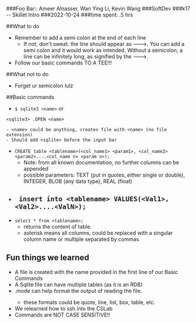 ###Foo Bar:: Ameer Alnasser, Wan Ying Li, Kevin Wang
###SoftDev
###k17 -- Skillet Intro
###2022-10-24
###time spent: .5 hrs

##What to do
* Remember to add a semi colon at the end of each line
    - If not, don't sweat. the line should appear as --->. You can add a semi colon and it would work as intended. Without a semicolon, a line can be infinitely long, as signified by the --->.
* Follow our basic commands TO A TEE!!!

##What not to do
* Forget ur semicolon lulz

##Basic commands
* ```$ sqlite3 <name>```
or  
```$ sqlite3  
<sqlite3> .OPEN <name>
```
    - <name> could be anything, creates file with <name> (no file extension)
    - Should add <sqlite> before the input bar
* ```CREATE table <tablename>(<col_name1> <param1>, <col_name2> <param2>....<col_name n> <param n>);```
    - Note: from all known documentation, no further columns can be appended
    - possible parameters: TEXT (put in quotes, either single or double), INTEGER, BLOB (any data type), REAL (float)
* ``` insert into <tablename> VALUES(<Val1>, <Val2>....<ValN>);```
    -
* ```select * from <tablename>;```
    - returns the content of table.
    - asterisk means all columns, could be replaced with a singular column name or multiple separated by commas

## Fun things we learned
* A file is created with the name provided in the first line of our Basic Commands
* A Sqlite file can have multiple tables (as it is an RDB)
* .mode <format> can help format the output of reading the file.
  - these formats could be quote, line, list, box, table, etc.
* We relearned how to ssh into the CSLab
* Commands are NOT CASE SENSITIVE!!
